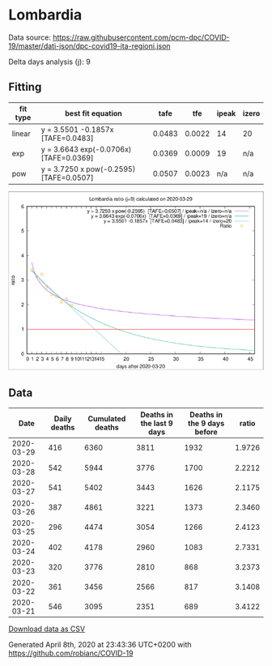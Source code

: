 # Lombardia

Data source: https://raw.githubusercontent.com/pcm-dpc/COVID-19/master/dati-json/dpc-covid19-ita-regioni.json

Delta days analysis (j): 9

## Fitting 
|fit type|best fit equation|tafe|tfe|ipeak|izero|
|-------|-----|--------|------|---|---|
|linear|y = 3.5501 -0.1857x  [TAFE=0.0483]|0.0483|0.0022|14|20|
|exp|y = 3.6643 exp(-0.0706x)  [TAFE=0.0369]|0.0369|0.0009|19|n/a|
|pow|y = 3.7250 x pow(-0.2595)  [TAFE=0.0507]|0.0507|0.0023|n/a|n/a|

![Plot](COVID-19_lombardia_j9_2020-03-29.png)

## Data
|Date|Daily deaths|Cumulated deaths|Deaths in the last 9 days|Deaths in the 9 days before|ratio|
|----|----------|-----------|-------|--------------------|-----|
|2020-03-29|416|6360|3811|1932|1.9726|
|2020-03-28|542|5944|3776|1700|2.2212|
|2020-03-27|541|5402|3443|1626|2.1175|
|2020-03-26|387|4861|3221|1373|2.3460|
|2020-03-25|296|4474|3054|1266|2.4123|
|2020-03-24|402|4178|2960|1083|2.7331|
|2020-03-23|320|3776|2810|868|3.2373|
|2020-03-22|361|3456|2566|817|3.1408|
|2020-03-21|546|3095|2351|689|3.4122|

[Download data as CSV](COVID-19_lombardia_j9_2020-03-29.csv)

Generated April 8th, 2020 at 23:43:36 UTC+0200 with https://github.com/robianc/COVID-19
